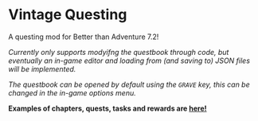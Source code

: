 # Vintage Questing

A questing mod for Better than Adventure 7.2!

*Currently only supports modyifng the questbook through code, but eventually an in-game editor and loading from (and saving to) JSON files will be implemented.*

*The questbook can be opened by default using the `GRAVE` key, this can be changed in the in-game options menu.*

**Examples of chapters, quests, tasks and rewards are [here!](https://github.com/MartinSVK12/vintage-questing/blob/main/src/main/resources/example.md)**

